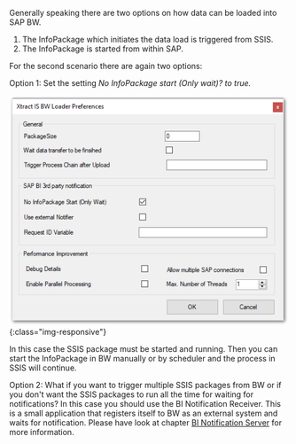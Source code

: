 Generally speaking there are two options on how data can be loaded into SAP BW.

1. The InfoPackage which initiates the data load is triggered from SSIS.
2. The InfoPackage is started from within SAP.

For the second scenario there are again two options:

Option 1: Set the setting *No InfoPackage start (Only wait)? to true.*

![External-Notification-02](/img/content/External-Notification-02.png){:class="img-responsive"}

In this case the SSIS package must be started and running. Then you can start the InfoPackage in BW manually or by scheduler and the process in SSIS will continue.


Option 2: What if you want to trigger multiple SSIS packages from BW or if you don't want the SSIS packages to run all the time for waiting for notifications? In this case you should use the BI Notification Receiver. This is a small application that registers itself to BW as an external system and waits for notification. Please have look at chapter [BI Notification Server](../the-bi-notification-server) for more information.